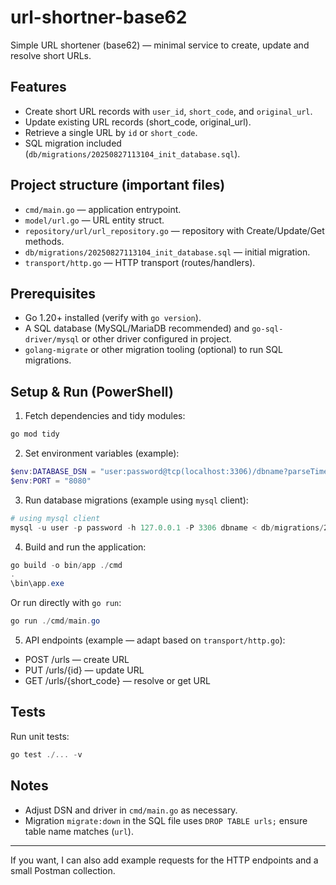 # url-shortner-base62

Simple URL shortener (base62) — minimal service to create, update and resolve short URLs.

## Features

- Create short URL records with `user_id`, `short_code`, and `original_url`.
- Update existing URL records (short_code, original_url).
- Retrieve a single URL by `id` or `short_code`.
- SQL migration included (`db/migrations/20250827113104_init_database.sql`).

## Project structure (important files)

- `cmd/main.go` — application entrypoint.
- `model/url.go` — URL entity struct.
- `repository/url/url_repository.go` — repository with Create/Update/Get methods.
- `db/migrations/20250827113104_init_database.sql` — initial migration.
- `transport/http.go` — HTTP transport (routes/handlers).

## Prerequisites

- Go 1.20+ installed (verify with `go version`).
- A SQL database (MySQL/MariaDB recommended) and `go-sql-driver/mysql` or other driver configured in project.
- `golang-migrate` or other migration tooling (optional) to run SQL migrations.

## Setup & Run (PowerShell)

1. Fetch dependencies and tidy modules:

```powershell
go mod tidy
```

2. Set environment variables (example):

```powershell
$env:DATABASE_DSN = "user:password@tcp(localhost:3306)/dbname?parseTime=true"
$env:PORT = "8080"
```

3. Run database migrations (example using `mysql` client):

```powershell
# using mysql client
mysql -u user -p password -h 127.0.0.1 -P 3306 dbname < db/migrations/20250827113104_init_database.sql
```

4. Build and run the application:

```powershell
go build -o bin/app ./cmd
.
\bin\app.exe
```

Or run directly with `go run`:

```powershell
go run ./cmd/main.go
```

5. API endpoints (example — adapt based on `transport/http.go`):

- POST /urls — create URL
- PUT /urls/{id} — update URL
- GET /urls/{short_code} — resolve or get URL

## Tests

Run unit tests:

```powershell
go test ./... -v
```

## Notes

- Adjust DSN and driver in `cmd/main.go` as necessary.
- Migration `migrate:down` in the SQL file uses `DROP TABLE urls;` ensure table name matches (`url`).

---

If you want, I can also add example requests for the HTTP endpoints and a small Postman collection.
